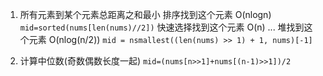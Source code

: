 1. 所有元素到某个元素总距离之和最小
   排序找到这个元素 O(nlogn)
   `mid=sorted(nums[len(nums)//2])`
   快速选择找到这个元素 O(n)
   ...
   堆找到这个元素 O(nlog(n/2))
   `mid = nsmallest((len(nums) >> 1) + 1, nums)[-1]`

2. 计算中位数(奇数偶数长度一起)
   `mid=(nums[n>>1]+nums[(n-1)>>1])/2`

